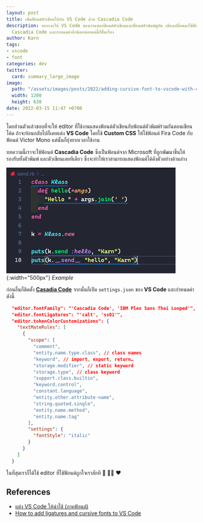 ```yaml
---
layout: post
title: เพิ่มฟ้อนต์ตัวเขียนให้กับ VS Code ด้วย Cascadia Code
description: อยากจะให้ VS Code ของเราแสดงฟ้อนต์ตัวเขียนและฟ้อนต์ตัวพิมพ์คู่กัน เพียงเปลี่ยนมาใช้ฟ้อนต์
  Cascadia Code และกำหนดค่าอีกนิดหน่อยแค่นี้ก็สิ้นเรื่อง
author: Karn
tags:
- vscode
- font
categories: dev
twitter:
  card: summary_large_image
image:
  path: "/assets/images/posts/2022/adding-cursive-font-to-vscode-with-cascadia-code/cover.png"
  width: 1200
  height: 630
date: 2022-03-15 11:47 +0700
---
```

โดยส่วนตัวแล้วชอบที่จะให้ editor ที่ใช้งานแสดงฟ้อนต์ตัวเขียนกับฟ้อนต์ตัวพิมพ์ร่วมกันตอนเขียนโค้ด ถ้าจะย้อนกลับไปก็เคยแต่ง **VS Code** โดยใช้ **Custom CSS** ให้ใช้ฟ้อนต์ Fira Code กับฟ้อนต์ Victor Mono แต่นั้นก็ยุ่งยากเวลาใช้งาน

บทความนี้เราจะใช้ฟ้อนต์ **Cascadia Code** ซึ่งเป็นฟ้อนต์จาก Microsoft ที่ถูกพัฒนาขึ้นให้รองรับทั้งตัวพิมพ์ และตัวเขียนเลยทีเดียว ซึ่งจะทำให้เราสามารถแสดงฟ้อนต์ได้ดังตัวอย่างด้านล่าง

![](/assets/images/posts/2022/adding-cursive-font-to-vscode-with-cascadia-code/example.png){:width="500px"}
*Example*

ก่อนอื่นก็ติดตั้ง **[Casadia Code](https://github.com/microsoft/cascadia-code)** จากนั้นก็เปิด `settings.json` ของ **VS Code** และกำหนดค่าดังนี้

```json
  "editor.fontFamily": "'Cascadia Code', 'IBM Plex Sans Thai Looped'",
  "editor.fontLigatures": "'calt', 'ss01'",
  "editor.tokenColorCustomizations": {
    "textMateRules": [
      {
        "scope": [
          "comment",
          "entity.name.type.class", // class names
          "keyword", // import, export, return…
          "storage.modifier", // static keyword
          "storage.type", // class keyword
          "support.class.builtin",
          "keyword.control",
          "constant.language",
          "entity.other.attribute-name",
          "string.quoted.single",
          "entity.name.method",
          "entity.name.tag"
        ],
        "settings": {
          "fontStyle": "italic"
        }
      }
    ]
  }
```

ในที่สุดเราก็ได้ใช้ editor ที่ใช้ฟัอนต์ถูกใจเราสักที 🤘 ✍🏼 ❤️

## References
- [แต่ง VS Code ให้น่าใช้ (ภาคฟ้อนต์)](https://karn18.medium.com/%E0%B8%A1%E0%B8%B2%E0%B9%81%E0%B8%95%E0%B9%88%E0%B8%87-vs-code-%E0%B9%83%E0%B8%AB%E0%B9%89%E0%B8%99%E0%B9%88%E0%B8%B2%E0%B9%83%E0%B8%8A%E0%B9%89-%E0%B8%A0%E0%B8%B2%E0%B8%84%E0%B8%9F%E0%B9%89%E0%B8%AD%E0%B8%99%E0%B8%95%E0%B9%8C-598af704033c)
- [How to add ligatures and cursive fonts to VS Code](https://www.ankursheel.com/blog/add-cursive-fonts-to-vs-code)
